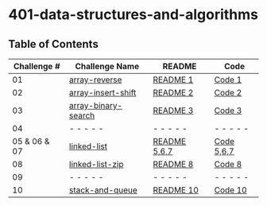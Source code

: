 # 401-data-structures-and-algorithms

## Table of Contents

| Challenge # | Challenge Name    | README | Code |
| ---------------| ---- | ----   |------|
| 01  | [array-reverse](challenges/array-reverse)        | [README 1](challenges/array-reverse/src/README.md)| [Code 1](challenges/array-reverse/src/Main.java)|
| 02   | [array-insert-shift](challenges/array-insert-shifted)      | [README 2](challenges/array-insert-shifted/lib/src/main/java/arrayShifted/ReadMe.md)| [Code 2](challenges/array-insert-shifted/lib/src/main/java/arrayShifted/shiftedArray.java)|
| 03   |[array-binary-search](challenges/array-binary-search)      | [README 3](challenges/array-binary-search/app/src/main/java/binarySearch/README.md)| [Code 3](challenges/array-binary-search/app/src/main/java/binarySearch/App.java)|
| 04   | - - - - -       | - - - - -  | - - - - -  |
| 05 & 06 & 07    | [linked-list](challenges/linked-list)     | [README 5,6,7](challenges/linked-list/lib/src/main/java/LinkedList/README.md)| [Code 5,6,7](challenges/linked-list/lib/src/main/java/LinkedList/LinkedList.java)|
|  08    | [linked-list-zip](challenges/linked-list)     | [README 8](challenges/linked-list/lib/src/main/java/LinkedList/README.md)| [Code 8](challenges/linked-list/lib/src/main/java/LinkedList/LinkedList.java)|
|  09    | - - - - -     | - - - - - | - - - - - |
|  10    | [stack-and-queue](challenges/stack-and-queue)     | [README 10](challenges\stack-and-queue\lib\src\main\java\StackAndQueue\README.md)| [Code 10](challenges\stack-and-queue\lib\src\main\java\StackAndQueue\Library.java)|

